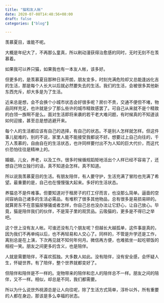 ```yaml
---
title: "猫和友人帐"
date: 2020-07-08T14:48:56+08:00
draft: false
categories: ["blog"]

---
```




羡慕夏目，谁能不呢。

大概是年纪大了，不再那么童真，所以刷动漫获得治愈感的同时，无时无刻不在羡慕着。

<!--more-->

如果我可以养只猫，如果我也有一本友人帐，该多好。

但更多的，是羡慕夏目那种日渐开朗，朋友变多，时刻充满危险却又总能逢凶化吉的生活，那是每个人长大以后就必然要失去的生活。我们的生活，会被很多其他新东西充斥，却大多是为了生活。

近来总是想，会不会换个小城市状态会好很多呢？房价不贵，交通不便但不堵，物品同样充足，也许就是少了那么些许的城市精致感罢了。可自己从来就不是个精致的白领一族啊不是么。面对生活即将来袭的若干老大难问题，有时候真的不知道该如何迎接，甚至总是想逃避开来。

每个人的生活都应该有自己的选择，有自己的状态。不是别人怎样就怎样。但这件事儿挺难的，别的不说，家里人能不能接受我都说不好。想要过上自己向往的，千万人羡慕的，自由自在的生活状态，也许同样要付出不为人知的巨大代价，而这代价恐怕往往是精神上的。

婚姻，儿女，养老，以及工作。很多时候循规蹈矩地活出个人样已经不容易了，还想自己特立独行的话，真不知道会怎样。真不知道。

所以说我羡慕夏目的生活。有朋友陪伴，有人要守护，生活充满了冒险也充满了希望。最重要的是，自己也在慢慢强大起来。多好的生活状态。

养猫总不是件难事。但要知道对于租房子的打工仔而言，也没那么简单。逼啬的空间容纳自己诸多的生活必需品，有堆积了很多其他物品，总有很多是易损易碎的。就算房东不在意猫尿够骚或者怎样，你自己总也没办法让它舒心，让自己放心。毕竟，猫是陪伴我们的伙伴，不是笼子里的观赏品。云吸猫的，更多是不得已之举吧。

这个世上没有友人帐。可谁还没有几个朋友呢？但越长大越孤单，这件事是真的，因为我们不再单纯以后，也不再轻易和人交心了。同样的，不管是升学还是工作，离别总是在上演，下次再见就不知何年何月。微信再方便，也难抵坐一起吃顿饭的相视一笑。朋友之间更多的含义，也是陪伴。

人就是需要陪伴，不喜欢孤独。大多数人如此。没有陪伴，没有安全感，会怀疑人生，怀疑世界。有了陪伴，整个世界就都变好了。

但陪伴和陪伴是不一样的。宠物带来的陪伴和恋人的陪伴总不一样。朋友之间的陪伴，又不一样。相似，却总是不同，我们都需要。

所以为什么说世外桃源总是让人向往呢，除了生活方式简单，淳朴以外，所有重要的人都在身边，那该是多么幸福的状态。